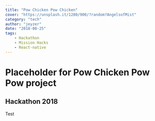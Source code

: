 ```yaml
---
title: "Pow Chicken Pow Chicken"
cover: "https://unsplash.it/1280/900/?random?AngelsofMist"
category: "tech"
author: "jeyzer"
date: "2018-08-25"
tags:
    - Hackathon
    - Mission Hacks
    - React-native
---
```

# Placeholder for Pow Chicken Pow Pow project

## Hackathon 2018

Test